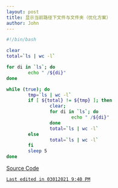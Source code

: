```yaml
---
layout: post
title: 显示当前路径下文件与文件夹（优化方案）
author: John
---
```


```bash
#!/bin/bash

clear
total=`ls | wc -l`

for di in `ls`; do
        echo " /${di}"
done

while (true); do
        tmp=`ls | wc -l`
        if [ ${total} != ${tmp} ]; then
                clear;
                for di in `ls`; do
                        echo " /${di}"
                done
                total=`ls | wc -l`
        else
                total=`ls | wc -l`
        fi
        sleep 5
done
```

[Source Code](https://raw.githubusercontent.com/iatomato/scripts/master/ls-for.sh)

[`Last edited in 03012021 9:40 PM`](https://github.com/iatomato/blogs/blob/master/_posts/2021-03-01-script-desgin.md)
